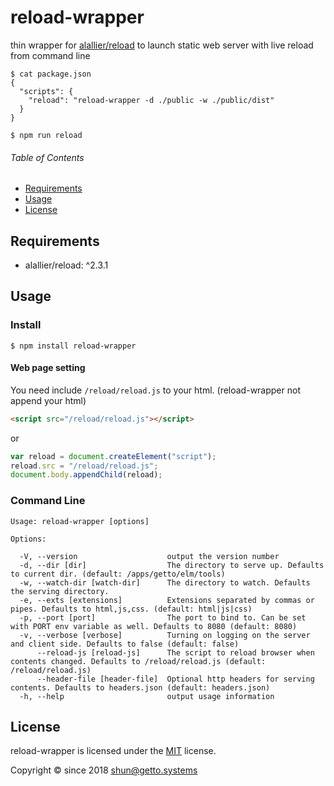 # reload-wrapper

thin wrapper for [alallier/reload](https://github.com/alallier/reload) to launch static web server with live reload from command line

```
$ cat package.json
{
  "scripts": {
    "reload": "reload-wrapper -d ./public -w ./public/dist"
  }
}

$ npm run reload
```


###### Table of Contents

- [Requirements](#Requirements)
- [Usage](#Usage)
- [License](#License)

<a id="Requirements"></a>
## Requirements

- alallier/reload: ^2.3.1


<a id="Usage"></a>
## Usage

### Install

```
$ npm install reload-wrapper
```

#### Web page setting

You need include `/reload/reload.js` to your html.
(reload-wrapper not append your html)

```html
<script src="/reload/reload.js"></script>
```

or

```js
var reload = document.createElement("script");
reload.src = "/reload/reload.js";
document.body.appendChild(reload);
```


### Command Line

```
Usage: reload-wrapper [options]

Options:

  -V, --version                    output the version number
  -d, --dir [dir]                  The directory to serve up. Defaults to current dir. (default: /apps/getto/elm/tools)
  -w, --watch-dir [watch-dir]      The directory to watch. Defaults the serving directory.
  -e, --exts [extensions]          Extensions separated by commas or pipes. Defaults to html,js,css. (default: html|js|css)
  -p, --port [port]                The port to bind to. Can be set with PORT env variable as well. Defaults to 8080 (default: 8080)
  -v, --verbose [verbose]          Turning on logging on the server and client side. Defaults to false (default: false)
      --reload-js [reload-js]      The script to reload browser when contents changed. Defaults to /reload/reload.js (default: /reload/reload.js)
      --header-file [header-file]  Optional http headers for serving contents. Defaults to headers.json (default: headers.json)
  -h, --help                       output usage information
```


<a id="License"></a>
## License

reload-wrapper is licensed under the [MIT](LICENSE) license.

Copyright &copy; since 2018 shun@getto.systems
